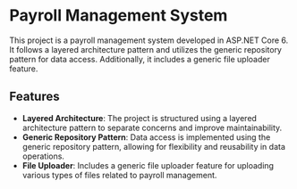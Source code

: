 # Payroll Management System

This project is a payroll management system developed in ASP.NET Core 6. It follows a layered architecture pattern and utilizes the generic repository pattern for data access. Additionally, it includes a generic file uploader feature.

## Features

- **Layered Architecture**: The project is structured using a layered architecture pattern to separate concerns and improve maintainability.
- **Generic Repository Pattern**: Data access is implemented using the generic repository pattern, allowing for flexibility and reusability in data operations.
- **File Uploader**: Includes a generic file uploader feature for uploading various types of files related to payroll management.
